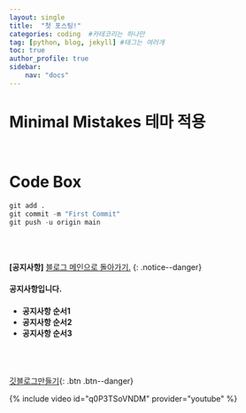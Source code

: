 ```yaml
---
layout: single
title:  "첫 포스팅!"
categories: coding  #카테코리는 하나만
tag: [python, blog, jekyll] #태그는 여러개
toc: true
author_profile: true
sidebar:
    nav: "docs"
---
```


# Minimal Mistakes 테마 적용<br><br>

# Code Box
```python
git add .
git commit -m "First Commit"
git push -u origin main
```
<br><br>

**[공지사항]** [블로그 메인으로 돌아가기.](https://jyassmin.github.io/)
{: .notice--danger}

<div class="notice--success">
<h4>공지사항입니다.<h4>
<ul>
    <li>공지사항 순서1</li>
    <li>공지사항 순서2</li>
    <li>공지사항 순서3</li>
</div>

<br><br>

[깃블로그만들기](https://www.youtube.com/watch?v=q0P3TSoVNDM&list=PLIMb_GuNnFwfQBZQwD-vCZENL5YLDZekr&index=13){: .btn .btn--danger}


{% include video id="q0P3TSoVNDM" provider="youtube" %}